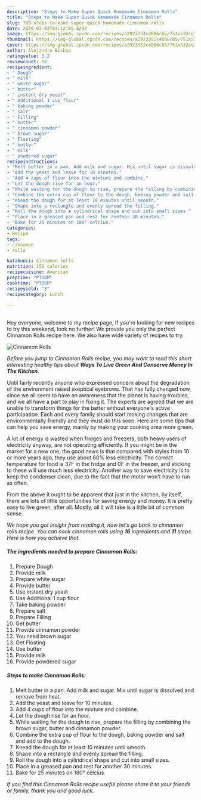 ```yaml
---
description: "Steps to Make Super Quick Homemade Cinnamon Rolls"
title: "Steps to Make Super Quick Homemade Cinnamon Rolls"
slug: 789-steps-to-make-super-quick-homemade-cinnamon-rolls
date: 2020-07-03T07:12:05.629Z
image: https://img-global.cpcdn.com/recipes/a2923352c4086cb5/751x532cq70/cinnamon-rolls-recipe-main-photo.jpg
thumbnail: https://img-global.cpcdn.com/recipes/a2923352c4086cb5/751x532cq70/cinnamon-rolls-recipe-main-photo.jpg
cover: https://img-global.cpcdn.com/recipes/a2923352c4086cb5/751x532cq70/cinnamon-rolls-recipe-main-photo.jpg
author: Alejandro Bishop
ratingvalue: 3.2
reviewcount: 10
recipeingredient:
- " Dough"
- " milk"
- " white sugar"
- " butter"
- " instant dry yeast"
- " Additional 1 cup flour"
- " baking powder"
- " salt"
- " Filling"
- " butter"
- " cinnamon powder"
- " brown sugar"
- " Flosting"
- " butter"
- " milk"
- " powdered sugar"
recipeinstructions:
- "Melt butter in a pan. Add milk and sugar. Mix until sugar is dissolved and remove from heat."
- "Add the yeast and leave for 10 minutes."
- "Add 4 cups of flour into the mixture and combine."
- "Let the dough rise for an hour."
- "While waiting for the dough to rise, prepare the filling by combining the brown sugar, butter and cinnamon powder."
- "Combine the extra cup of flour to the dough, baking powder and salt and add to the dough."
- "Knead the dough for at least 10 minutes until smooth."
- "Shape into a rectangle and evenly spread the filling."
- "Roll the dough into a cylindrical shape and cut into small sizes."
- "Place in a greased pan and rest for another 30 minutes."
- "Bake for 25 minutes on 180° celcius."
categories:
- Recipe
tags:
- cinnamon
- rolls

katakunci: cinnamon rolls 
nutrition: 156 calories
recipecuisine: American
preptime: "PT10M"
cooktime: "PT35M"
recipeyield: "3"
recipecategory: Lunch

---
```

<br>
Hey everyone, welcome to my recipe page, If you're looking for new recipes to try this weekend, look no further! We provide you only the perfect Cinnamon Rolls recipe here. We also have wide variety of recipes to try.
<br>


![Cinnamon Rolls](https://img-global.cpcdn.com/recipes/a2923352c4086cb5/751x532cq70/cinnamon-rolls-recipe-main-photo.jpg)

<i>Before you jump to Cinnamon Rolls recipe, you may want to read this short interesting healthy tips about 
<strong>Ways To Live Green And Conserve Money In The Kitchen</strong>.</i>
</br>

Until fairly recently anyone who expressed concern about the degradation of the environment raised skeptical eyebrows. That has fully changed now, since we all seem to have an awareness that the planet is having troubles, and we all have a part to play in fixing it. The experts are agreed that we are unable to transform things for the better without everyone's active participation. Each and every family should start making changes that are environmentally friendly and they must do this soon. Here are some tips that can help you save energy, mainly by making your cooking area more green.

A lot of energy is wasted when fridges and freezers, both heavy users of electricity anyway, are not operating efficiently. If you might be in the market for a new one, the good news is that compared with styles from 10 or more years ago, they use about 60% less electricity. The correct temperature for food is 37F in the fridge and 0F in the freezer, and sticking to these will use much less electricity. Another way to save electricity is to keep the condenser clean, due to the fact that the motor won't have to run as often.

From the above it ought to be apparent that just in the kitchen, by itself, there are lots of little opportunities for saving energy and money. It is pretty easy to live green, after all. Mostly, all it will take is a little bit of common sense.


<i>We hope you got insight from reading it, now let's go back to cinnamon rolls recipe. You can cook cinnamon rolls using <strong>16</strong> ingredients and <strong>11</strong> steps. Here is how you achieve that.
</i>

##### The ingredients needed to prepare Cinnamon Rolls:

1. Prepare  Dough
1. Provide  milk
1. Prepare  white sugar
1. Provide  butter
1. Use  instant dry yeast
1. Use  Additional 1 cup flour
1. Take  baking powder
1. Prepare  salt
1. Prepare  Filling
1. Get  butter
1. Provide  cinnamon powder
1. You need  brown sugar
1. Get  Flosting
1. Use  butter
1. Provide  milk
1. Provide  powdered sugar


##### Steps to make Cinnamon Rolls:

1. Melt butter in a pan. Add milk and sugar. Mix until sugar is dissolved and remove from heat.
1. Add the yeast and leave for 10 minutes.
1. Add 4 cups of flour into the mixture and combine.
1. Let the dough rise for an hour.
1. While waiting for the dough to rise, prepare the filling by combining the brown sugar, butter and cinnamon powder.
1. Combine the extra cup of flour to the dough, baking powder and salt and add to the dough.
1. Knead the dough for at least 10 minutes until smooth.
1. Shape into a rectangle and evenly spread the filling.
1. Roll the dough into a cylindrical shape and cut into small sizes.
1. Place in a greased pan and rest for another 30 minutes.
1. Bake for 25 minutes on 180° celcius.


<i>If you find this Cinnamon Rolls recipe useful please share it to your friends or family, thank you and good luck.</i>
